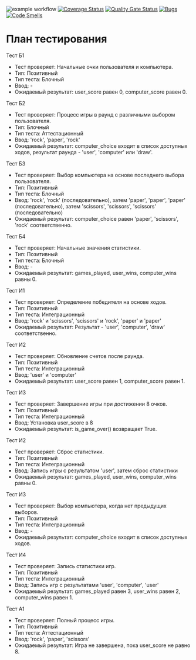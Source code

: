 ![example workflow](https://github.com/La-maker-lab24/Lab2/actions/workflows/python-tests.yml/badge.svg)
[![Coverage Status](https://coveralls.io/repos/github/La-maker-lab24/Lab2/badge.svg?branch=main)](https://coveralls.io/github/La-maker-lab24/Lab2?branch=main)
[![Quality Gate Status](https://sonarcloud.io/api/project_badges/measure?project=La-maker-lab24_Lab2&metric=alert_status)](https://sonarcloud.io/summary/new_code?id=La-maker-lab24_Lab2)
[![Bugs](https://sonarcloud.io/api/project_badges/measure?project=La-maker-lab24_Lab2&metric=bugs)](https://sonarcloud.io/summary/new_code?id=La-maker-lab24_Lab2)
[![Code Smells](https://sonarcloud.io/api/project_badges/measure?project=La-maker-lab24_Lab2&metric=code_smells)](https://sonarcloud.io/summary/new_code?id=La-maker-lab24_Lab2)
# План тестирования

Тест Б1
 - Тест проверяет: Начальные очки пользователя и компьютера.
 - Тип: Позитивный
 - Тип теста: Блочный
 - Ввод: -
 - Ожидаемый результат: user_score равен 0, computer_score равен 0.

Тест Б2
 - Тест проверяет: Процесс игры в раунд с различными выбором пользователя.
 - Тип: Блочный
 - Тип теста: Аттестационный
 - Ввод: 'rock', 'paper', 'rock'
 - Ожидаемый результат: computer_choice входит в список доступных ходов, результат раунда - 'user', 'computer' или 'draw'.

Тест Б3
 - Тест проверяет: Выбор компьютера на основе последнего выбора пользователя.
 - Тип: Позитивный
 - Тип теста: Блочный
 - Ввод: 'rock', 'rock' (последовательно), затем 'paper', 'paper', 'paper' (последовательно), затем 'scissors', 'scissors', 'scissors' (последовательно)
 - Ожидаемый результат: computer_choice равен 'paper', 'scissors', 'rock' соответственно.

Тест Б4
 - Тест проверяет: Начальные значения статистики.
 - Тип: Позитивный
 - Тип теста: Блочный
 - Ввод: -
 - Ожидаемый результат: games_played, user_wins, computer_wins равны 0.

Тест И1
 - Тест проверяет: Определение победителя на основе ходов.
 - Тип: Позитивный
 - Тип теста: Интеграционный
 - Ввод: 'rock' и 'scissors', 'scissors' и 'rock', 'paper' и 'paper'
 - Ожидаемый результат: Результат - 'user', 'computer', 'draw' соответственно.

Тест И2
 - Тест проверяет: Обновление счетов после раунда.
 - Тип: Позитивный
 - Тип теста: Интеграционный
 - Ввод: 'user' и 'computer'
 - Ожидаемый результат: user_score равен 1, computer_score равен 1.

Тест И3
 - Тест проверяет: Завершение игры при достижении 8 очков.
 - Тип: Позитивный
 - Тип теста: Интеграционный
 - Ввод: Установка user_score в 8
 - Ожидаемый результат: is_game_over() возвращает True.

Тест И2
 - Тест проверяет: Сброс статистики.
 - Тип: Позитивный
 - Тип теста: Интеграционный
 - Ввод: Запись игры с результатом 'user', затем сброс статистики
 - Ожидаемый результат: games_played, user_wins, computer_wins равны 0.

Тест И3
 - Тест проверяет: Выбор компьютера, когда нет предыдущих выборов.
 - Тип: Позитивный
 - Тип теста: Интеграционный
 - Ввод: -
 - Ожидаемый результат: computer_choice входит в список доступных ходов.

Тест И4
 - Тест проверяет: Запись статистики игр.
 - Тип: Позитивный
 - Тип теста: Интеграционный
 - Ввод: Запись игр с результатами 'user', 'computer', 'user'
 - Ожидаемый результат: games_played равен 3, user_wins равен 2, computer_wins равен 1.

Тест А1
 - Тест проверяет: Полный процесс игры.
 - Тип: Позитивный
 - Тип теста: Аттестационный
 - Ввод: 'rock', 'paper', 'scissors'
 - Ожидаемый результат: Игра не завершена, пока user_score не равно 8.
